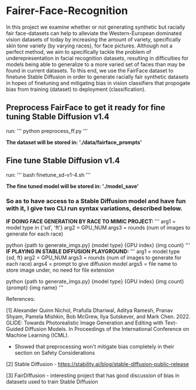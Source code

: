 # Fairer-Face-Recognition

In this project we examine whether or not generating synthetic but racially fair face-datasets can help to alleviate the Western-European dominated vision datasets of today by increasing the amount of variety, specifically skin tone variety (by varying races), for face pictures. Although not a perfect method, we aim to specifically tackle the problem of underepresentation in facial recognition datasets, resulting in difficulties for models being able to generalize to a more varied set of faces than may be found in current datasets. To this end, we use the FairFace dataset to finetune Stable Diffusion in order to generate racially fair synthetic datasets in hopes of finetuning and mitigating bias in vision classifiers that propogate bias from training (dataset) to deployment (classification).

## Preprocess FairFace to get it ready for fine tuning Stable Diffusion v1.4
run:
'''
python preprocess_ff.py
'''

**The dataset will be stored in: './data/fairface_prompts'**

## Fine tune Stable Diffusion v1.4
run:
'''
bash finetune_sd-v1-4.sh
'''

**The fine tuned model will be stored in: './model_save'**

### So as to have access to a Stable Diffusion model and have fun with it, I give two CLI run syntax variations, described below.

**IF DOING FACE GENERATION BY RACE TO MIMIC PROJECT:**
'''
arg1 = model type in {'sd', 'ft'}
arg2 = GPU_NUM
args3 = rounds (num of images to generate for each race)

python {path to generate_imgs.py} {model type} {GPU index} {img count}
'''
**IF PLAYING IN STABLE DIFFUSION PLAYGROUND:**
'''
arg1 = model type {sd, ft}
arg2 = GPU_NUM
args3 = rounds (num of images to generate for each race)
args4 = prompt to give diffusion model
args5 = file name to store image under, no need for file extension

python {path to generate_imgs.py} {model type} {GPU index} {img count} {prompt} {img name}
'''

References:

[1] Alexander Quinn Nichol, Prafulla Dhariwal, Aditya Ramesh, Pranav Shyam, Pamela Mishkin, Bob McGrew, Ilya Sutskever, and Mark Chen. 2022. GLIDE: Towards Photorealistic Image Generation and Editing with Text-Guided Diffusion Models. In Proceedings of the International Conference on Machine Learning (ICML).
- Showed that preprocessing won't mitigate bias completely in their section on Safety Considerations

[2] Stable Diffusion - https://stability.ai/blog/stable-diffusion-public-release

[3] FairDiffusion - interesting project that has good discussion of bias in datasets used to train Stable Diffusion